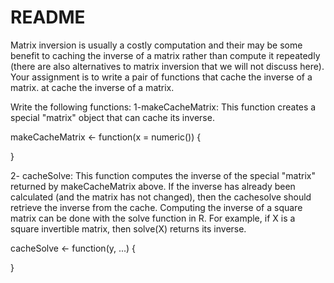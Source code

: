 README
======

Matrix inversion is usually a costly computation and their may be some benefit to caching the inverse of a matrix rather than compute it repeatedly (there are also alternatives to matrix inversion that we will not discuss here). Your assignment is to write a pair of functions that cache the inverse of a matrix.
at cache the inverse of a matrix.

Write the following functions: 
1-makeCacheMatrix: This function creates a special "matrix" object that can cache its inverse.

makeCacheMatrix <- function(x = numeric()) {



 }

2- cacheSolve: This function computes the inverse of the special "matrix" returned by makeCacheMatrix above. If the inverse has already been calculated (and the matrix has not changed), then the cachesolve should retrieve the inverse from the cache.
Computing the inverse of a square matrix can be done with the solve function in R. For example, if X is a square invertible matrix, then solve(X) returns its inverse.


cacheSolve <- function(y, ...) {




 }
